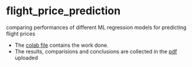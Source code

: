 # flight_price_prediction
comparing performances of different ML regression models for predicting flight prices
* The [colab file](flight-price_prediction.ipynb) contains the work done.
* The results, comparisions and conclusions are collected in the [pdf](report.pdf) uploaded

